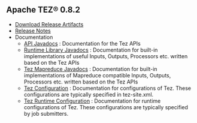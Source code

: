 <!--
   Licensed to the Apache Software Foundation (ASF) under one or more
   contributor license agreements.  See the NOTICE file distributed with
   this work for additional information regarding copyright ownership.
   The ASF licenses this file to You under the Apache License, Version 2.0
   (the "License"); you may not use this file except in compliance with
   the License.  You may obtain a copy of the License at

       http://www.apache.org/licenses/LICENSE-2.0

   Unless required by applicable law or agreed to in writing, software
   distributed under the License is distributed on an "AS IS" BASIS,
   WITHOUT WARRANTIES OR CONDITIONS OF ANY KIND, either express or implied.
   See the License for the specific language governing permissions and
   limitations under the License.
-->

<head><title>Apache TEZ&reg; 0.8.2</title></head>

Apache TEZ&reg; 0.8.2
----------------------

- [Download Release Artifacts](http://archive.apache.org/dist/tez/0.8.2/)
- [Release Notes](0.8.2/release-notes.txt)
- Documentation
    - [API Javadocs](0.8.2/tez-api-javadocs/index.html) : Documentation for the Tez APIs
    - [Runtime Library Javadocs](0.8.2/tez-runtime-library-javadocs/index.html) : Documentation for built-in implementations of useful Inputs, Outputs, Processors etc. written based on the Tez APIs 
    - [Tez Mapreduce Javadocs](0.8.2/tez-mapreduce-javadocs/index.html) : Documentation for built-in implementations of Mapreduce compatible Inputs, Outputs, Processors etc. written based on the Tez APIs 
    - [Tez Configuration](0.8.2/tez-api-javadocs/configs/TezConfiguration.html) : Documentation for configurations of Tez. These configurations are typically specified in tez-site.xml.
    - [Tez Runtime Configuration](0.8.2/tez-runtime-library-javadocs/configs/TezRuntimeConfiguration.html) : Documentation for runtime configurations of Tez. These configurations are typically specified by job submitters.
